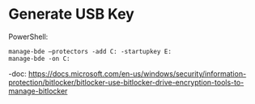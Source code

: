 # Generate USB Key
PowerShell:

```
manage-bde –protectors -add C: -startupkey E:
manage-bde -on C:
```
-doc: https://docs.microsoft.com/en-us/windows/security/information-protection/bitlocker/bitlocker-use-bitlocker-drive-encryption-tools-to-manage-bitlocker

